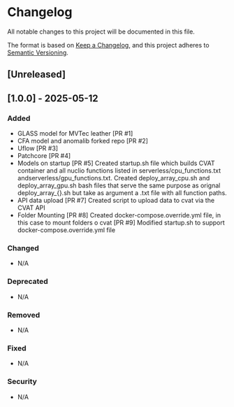 # Changelog

All notable changes to this project will be documented in this file.

The format is based on [Keep a Changelog](https://keepachangelog.com/en/1.1.0/),
and this project adheres to [Semantic Versioning](https://semver.org/spec/v2.0.0.html).

## [Unreleased]

## [1.0.0] - 2025-05-12

### Added
- GLASS model for MVTec leather [PR #1]
- CFA model and anomalib forked repo [PR #2]
- Uflow [PR #3]
- Patchcore [PR #4]
- Models on startup [PR #5]
Created startup.sh file which builds CVAT container and all nuclio functions listed in serverless/cpu_functions.txt andserverless/gpu_functions.txt. Created deploy_array_cpu.sh and deploy_array_gpu.sh bash files that serve the same purpose as orignal deploy_array_{}.sh but take as argument a .txt file with all function paths.
- API data upload [PR #7]
Created script to upload data to cvat via the CVAT API
- Folder Mounting [PR #8]
Created docker-compose.override.yml file, in this case to mount folders o cvat
    [PR #9]
    Modified startup.sh to support docker-compose.override.yml file

### Changed
- N/A

### Deprecated
- N/A

### Removed
- N/A

### Fixed
- N/A

### Security
- N/A
